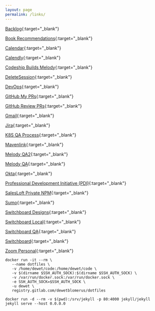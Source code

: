 ```yaml
---
layout: page
permalink: /links/
---
```


[Backlog](https://salesloft.atlassian.net/secure/RapidBoard.jspa?rapidView=3&projectKey=SL&view=planning.nodetail&quickFilter=83){:target="\_blank"}

[Book Recommendations](https://trello.com/b/7ewcVqv3/cultue-of-learning){:target="\_blank"}

[Calendar](https://calendar.google.com/calendar/render?pli=1#main_7){:target="\_blank"}

[Calendly](https://calendly.com/dewet/30min){:target="\_blank"}

[Codeship Builds Melody](https://app.codeship.com/projects/19477){:target="\_blank"}

[DeleteSession](chrome://settings/content/cookies){:target="\_blank"}

[DevOps](http://devops.salesloft.com/){:target="\_blank"}

[GitHub My PRs](https://github.com/pulls?utf8=%E2%9C%93&q=is%3Aopen+is%3Apr+author%3Adewetblomerus){:target="\_blank"}

[GitHub Review PRs](https://github.com/pulls?utf8=%E2%9C%93&q=is%3Aopen+is%3Apr+is%3Aprivate+label%3A%22ready+for+review%22+review%3Arequired){:target="\_blank"}

[Gmail](https://gmail.com){:target="\_blank"}

[Jira](https://salesloft.atlassian.net/secure/RapidBoard.jspa?rapidView=70&quickFilter=275){:target="\_blank"}

[K8S QA Process](https://salesloft.atlassian.net/wiki/spaces/DEVOPS/pages/82378753/Kubernetes+QA+FAQ){:target="\_blank"}

[Mavenlink](https://salesloft.mavenlink.com/projects){:target="\_blank"}

[Melody QA2](https://accounts2.qasalesloft.com/sign_in){:target="\_blank"}

[Melody QA](https://accounts.qasalesloft.com/sign_in){:target="\_blank"}

[Okta](https://salesloft.okta.com/app/UserHome){:target="\_blank"}

[Professional Development Initiative (PDI)](https://docs.google.com/a/salesloft.com/forms/d/e/1FAIpQLSdgZzTPwA2CejT0XLt1WVjtd0InwZ7WG705UjtEb2CER-U56Q/viewform){:target="\_blank"}

[SalesLoft Private NPM](https://npms.salesloft.com/#/){:target="\_blank"}

[Sumo](https://service.us2.sumologic.com/ui/bento.html#/workspace/default/search/view/600d6994_a887_6d39_3254_8ea35ee5bde5){:target="\_blank"}

[Switchboard Designs](https://salesloft.invisionapp.com/share/B2KFBQZHNJV#/screens/301798922){:target="\_blank"}

[Switchboard Local](https://localhost.salesloft.com:8989){:target="\_blank"}

[Switchboard QA](https://switchboard.qasalesloft.com){:target="\_blank"}

[Switchboard](https://switchboard.salesloft.com){:target="\_blank"}

[Zoom Personal](https://salesloft.zoom.us/my/dewetb){:target="\_blank"}

```
docker run -it --rm \
   --name dotfiles \
   -v /home/dewet/code:/home/dewet/code \
   -v $(dirname $SSH_AUTH_SOCK):$(dirname $SSH_AUTH_SOCK) \
   -v /var/run/docker.sock:/var/run/docker.sock \
   -e SSH_AUTH_SOCK=$SSH_AUTH_SOCK \
   -u dewet \
   registry.gitlab.com/dewetblomerus/dotfiles
```

`docker run -d --rm -v $(pwd):/srv/jekyll -p 80:4000 jekyll/jekyll jekyll serve --host 0.0.0.0`

